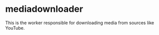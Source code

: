 # mediadownloader

This is the worker responsible for downloading media from sources like YouTube.

